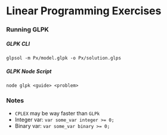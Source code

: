 # Linear Programming Exercises

### Running GLPK

##### GLPK CLI

```
glpsol -m Px/model.glpk -o Px/solution.glps
```

##### GLPK Node Script

```
node glpk <guide> <problem>
```

### Notes

- `CPLEX` may be way faster than `GLPk`
- Integer var: `var some_var integer >= 0;`
- Binary var: `var some_var binary >= 0;`

